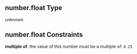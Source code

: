 ## number.float Type

unknown

## number.float Constraints

**multiple of**: the value of this number must be a multiple of: `0.25`
